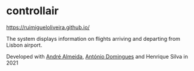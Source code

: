 # controllair

https://ruimigueloliveira.github.io/

The system displays information on flights arriving and departing from Lisbon airport.


Developed with [André Almeida](https://github.com/Almeida-a), [António Domingues](https://github.com/antonioccdomingues) and Henrique Silva in 2021

